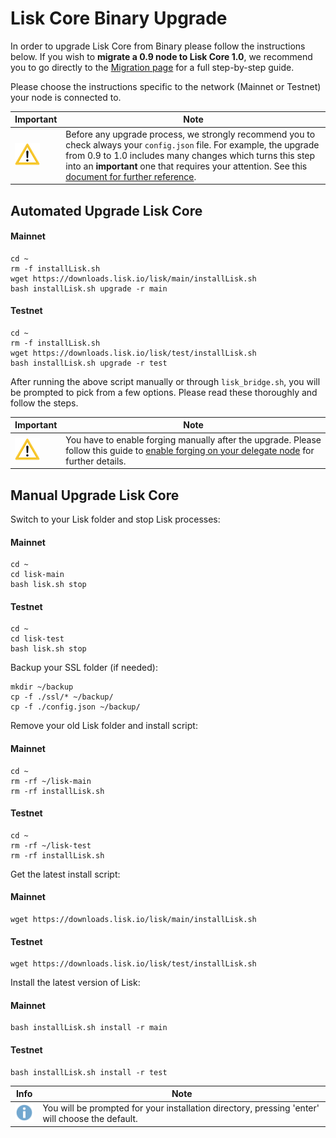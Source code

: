 # Lisk Core Binary Upgrade

In order to upgrade Lisk Core from Binary please follow the instructions below.  If you wish to **migrate a 0.9 node to Lisk Core 1.0**, we recommend you to go directly to the [Migration page](../migration/migration.md) for a full step-by-step guide. 

Please choose the instructions specific to the network (Mainnet or Testnet) your node is connected to.


Important | Note 
--- | --- 
![important note](../../important-icon.png "Info Note") | Before any upgrade process, we strongly recommend you to check always your `config.json` file. For example, the upgrade from 0.9 to 1.0  includes many changes which turns this step into an **important** one that requires your attention. See this [document for further reference](../migration/migration.md#migrate-configuration).

## Automated Upgrade Lisk Core

#### Mainnet
```shell
cd ~
rm -f installLisk.sh
wget https://downloads.lisk.io/lisk/main/installLisk.sh
bash installLisk.sh upgrade -r main
```

#### Testnet
```shell
cd ~
rm -f installLisk.sh
wget https://downloads.lisk.io/lisk/test/installLisk.sh
bash installLisk.sh upgrade -r test
```

After running the above script manually or through `lisk_bridge.sh`,  you will be prompted to pick from a few options. Please read these thoroughly and follow the steps. 

Important | Note 
--- | --- 
![important note](../../important-icon.png "Info Note") | You have to enable forging manually after the upgrade. Please follow this guide to [enable forging on your delegate node](../../user-guide/configuration/configuration.md#forging) for further details.

## Manual Upgrade Lisk Core

Switch to your Lisk folder and stop Lisk processes:
#### Mainnet
```shell
cd ~
cd lisk-main
bash lisk.sh stop
```

#### Testnet
```shell
cd ~
cd lisk-test
bash lisk.sh stop
```

Backup your SSL folder (if needed):

```shell
mkdir ~/backup
cp -f ./ssl/* ~/backup/
cp -f ./config.json ~/backup/
```

Remove your old Lisk folder and install script:

#### Mainnet
```shell
cd ~
rm -rf ~/lisk-main
rm -rf installLisk.sh
```

#### Testnet
```shell
cd ~
rm -rf ~/lisk-test
rm -rf installLisk.sh
```

Get the latest install script:

#### Mainnet
```shell
wget https://downloads.lisk.io/lisk/main/installLisk.sh
```

#### Testnet
```shell
wget https://downloads.lisk.io/lisk/test/installLisk.sh
```

Install the latest version of Lisk:

#### Mainnet
```shell
bash installLisk.sh install -r main
```

#### Testnet
```shell
bash installLisk.sh install -r test
```

Info | Note 
--- | --- 
![info note](../../info-icon.png "Info Note") | You will be prompted for your installation directory, pressing 'enter' will choose the default.
